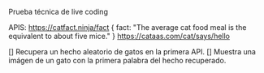 Prueba técnica de live coding

APIS:
https://catfact.ninja/fact
{ fact:
"The average cat food meal is the equivalent to about five mice." }
https://cataas.com/cat/says/hello

[] Recupera un hecho aleatorio de gatos en la primera API.
[] Muestra una imágen de un gato con la primera palabra del hecho recuperado.
